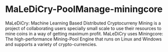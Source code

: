 # MaLeDiCry-PoolManage-miningcore
MaLeDiCry: Machine Learning Based Distributed Cryptocurreny Mining is a project of collaborating users specially small scale to use their resources to mine coins in a way of getting maximum profit. MaLeDiCry uses Miningcore: The high-performance Mining-Pool Engine that runs on Linux and Windows and supports a variety of crypto-currencies.
